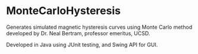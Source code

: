 MonteCarloHysteresis
====================

Generates simulated magnetic hysteresis curves using Monte Carlo method developed by Dr. Neal Bertram, professor emeritus, UCSD.

Developed in Java using JUnit testing, and Swing API for GUI.
